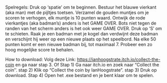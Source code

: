 Spelregels: 
  	Druk op ‘spatie’ om te beginnen.
    Bestuur het blauwe vierkant (aka man) met de pijltjes toetsen.
    Verzamel de gouden muntjes om je scoren te verhogen, elk muntje is 10 punten waard.
    Ontwijk de rode vierkantjes (aka badman’s) anders is het GAME OVER.
    Bots niet tegen de randen van het scherm anders is het ook weer GAME OVER.
    Druk op ‘S’ om te schieten.
    Raak je een badman met je kogel dan verdwijnt deze badman en verschijnt hij weer op een nieuwe plaats op het speelbord.
    Na elke 50 punten komt er een nieuwe badman bij, tot maximaal 7.
    Probeer een zo hoog mogelijke score te behalen.

How to download:
Volg deze Link: https://ianhoogstrate.itch.io/collect-the-coin en ga naar stap 3.
Of 
Stap 1) Ga naar itch.io en zoek naar “Collect the coin’’.
stap 2) Klik op “Collect the coin by IanHoogstrate”. 
stap 3) Druk op download.
Stap 4) Open het .exe bestand en je bent klaar om te spelen.
